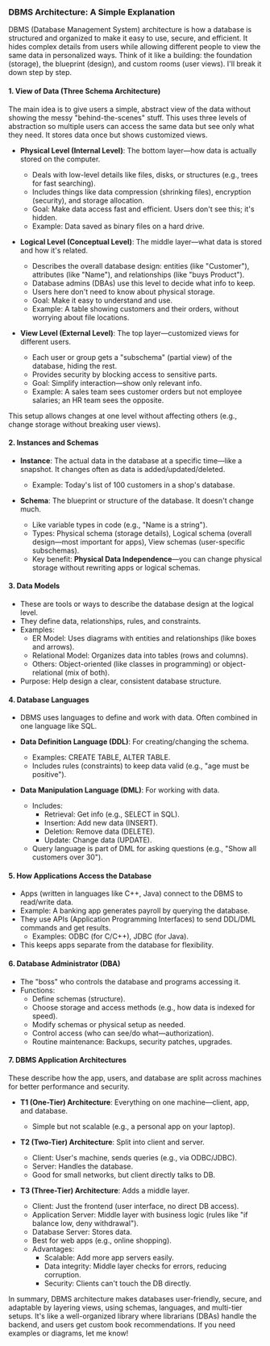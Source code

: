 ### DBMS Architecture: A Simple Explanation

DBMS (Database Management System) architecture is how a database is structured and organized to make it easy to use, secure, and efficient. It hides complex details from users while allowing different people to view the same data in personalized ways. Think of it like a building: the foundation (storage), the blueprint (design), and custom rooms (user views). I'll break it down step by step.

#### 1. View of Data (Three Schema Architecture)
The main idea is to give users a simple, abstract view of the data without showing the messy "behind-the-scenes" stuff. This uses three levels of abstraction so multiple users can access the same data but see only what they need. It stores data once but shows customized views.

- **Physical Level (Internal Level)**: The bottom layer—how data is actually stored on the computer.
  - Deals with low-level details like files, disks, or structures (e.g., trees for fast searching).
  - Includes things like data compression (shrinking files), encryption (security), and storage allocation.
  - Goal: Make data access fast and efficient. Users don't see this; it's hidden.
  - Example: Data saved as binary files on a hard drive.

- **Logical Level (Conceptual Level)**: The middle layer—what data is stored and how it's related.
  - Describes the overall database design: entities (like "Customer"), attributes (like "Name"), and relationships (like "buys Product").
  - Database admins (DBAs) use this level to decide what info to keep.
  - Users here don't need to know about physical storage.
  - Goal: Make it easy to understand and use.
  - Example: A table showing customers and their orders, without worrying about file locations.

- **View Level (External Level)**: The top layer—customized views for different users.
  - Each user or group gets a "subschema" (partial view) of the database, hiding the rest.
  - Provides security by blocking access to sensitive parts.
  - Goal: Simplify interaction—show only relevant info.
  - Example: A sales team sees customer orders but not employee salaries; an HR team sees the opposite.

This setup allows changes at one level without affecting others (e.g., change storage without breaking user views).

#### 2. Instances and Schemas
- **Instance**: The actual data in the database at a specific time—like a snapshot. It changes often as data is added/updated/deleted.
  - Example: Today's list of 100 customers in a shop's database.

- **Schema**: The blueprint or structure of the database. It doesn't change much.
  - Like variable types in code (e.g., "Name is a string").
  - Types: Physical schema (storage details), Logical schema (overall design—most important for apps), View schemas (user-specific subschemas).
  - Key benefit: **Physical Data Independence**—you can change physical storage without rewriting apps or logical schemas.

#### 3. Data Models
- These are tools or ways to describe the database design at the logical level.
- They define data, relationships, rules, and constraints.
- Examples:
  - ER Model: Uses diagrams with entities and relationships (like boxes and arrows).
  - Relational Model: Organizes data into tables (rows and columns).
  - Others: Object-oriented (like classes in programming) or object-relational (mix of both).
- Purpose: Help design a clear, consistent database structure.

#### 4. Database Languages
- DBMS uses languages to define and work with data. Often combined in one language like SQL.
  
- **Data Definition Language (DDL)**: For creating/changing the schema.
  - Examples: CREATE TABLE, ALTER TABLE.
  - Includes rules (constraints) to keep data valid (e.g., "age must be positive").

- **Data Manipulation Language (DML)**: For working with data.
  - Includes:
    - Retrieval: Get info (e.g., SELECT in SQL).
    - Insertion: Add new data (INSERT).
    - Deletion: Remove data (DELETE).
    - Update: Change data (UPDATE).
  - Query language is part of DML for asking questions (e.g., "Show all customers over 30").

#### 5. How Applications Access the Database
- Apps (written in languages like C++, Java) connect to the DBMS to read/write data.
- Example: A banking app generates payroll by querying the database.
- They use APIs (Application Programming Interfaces) to send DDL/DML commands and get results.
  - Examples: ODBC (for C/C++), JDBC (for Java).
- This keeps apps separate from the database for flexibility.

#### 6. Database Administrator (DBA)
- The "boss" who controls the database and programs accessing it.
- Functions:
  - Define schemas (structure).
  - Choose storage and access methods (e.g., how data is indexed for speed).
  - Modify schemas or physical setup as needed.
  - Control access (who can see/do what—authorization).
  - Routine maintenance: Backups, security patches, upgrades.

#### 7. DBMS Application Architectures
These describe how the app, users, and database are split across machines for better performance and security.

- **T1 (One-Tier) Architecture**: Everything on one machine—client, app, and database.
  - Simple but not scalable (e.g., a personal app on your laptop).

- **T2 (Two-Tier) Architecture**: Split into client and server.
  - Client: User's machine, sends queries (e.g., via ODBC/JDBC).
  - Server: Handles the database.
  - Good for small networks, but client directly talks to DB.

- **T3 (Three-Tier) Architecture**: Adds a middle layer.
  - Client: Just the frontend (user interface, no direct DB access).
  - Application Server: Middle layer with business logic (rules like "if balance low, deny withdrawal").
  - Database Server: Stores data.
  - Best for web apps (e.g., online shopping).
  - Advantages:
    - Scalable: Add more app servers easily.
    - Data integrity: Middle layer checks for errors, reducing corruption.
    - Security: Clients can't touch the DB directly.

In summary, DBMS architecture makes databases user-friendly, secure, and adaptable by layering views, using schemas, languages, and multi-tier setups. It's like a well-organized library where librarians (DBAs) handle the backend, and users get custom book recommendations. If you need examples or diagrams, let me know!
